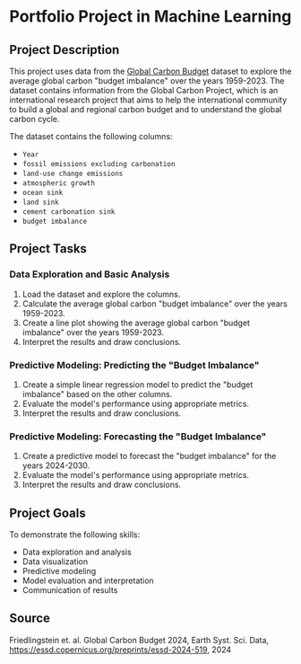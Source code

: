# Portfolio Project in Machine Learning

## Project Description

This project uses data from the [Global Carbon Budget](https://globalcarbonbudget.org/gcb-2024/) dataset to
explore the average global carbon "budget imbalance" over the years 1959-2023. The dataset contains information
from the Global Carbon Project, which is an international research project that aims to help the international
community to build a global and regional carbon budget and to understand the global carbon cycle.

The dataset contains the following columns:

- `Year`
- `fossil emissions excluding carbonation`
- `land-use change emissions`
- `atmospheric growth`
- `ocean sink`
- `land sink`
- `cement carbonation sink`
- `budget imbalance`

## Project Tasks

### Data Exploration and Basic Analysis
1. Load the dataset and explore the columns.
2. Calculate the average global carbon "budget imbalance" over the years 1959-2023.
3. Create a line plot showing the average global carbon "budget imbalance" over the years 1959-2023.
4. Interpret the results and draw conclusions.

### Predictive Modeling: Predicting the "Budget Imbalance"
1. Create a simple linear regression model to predict the "budget imbalance" based on the other columns.
2. Evaluate the model's performance using appropriate metrics.
3. Interpret the results and draw conclusions.

### Predictive Modeling: Forecasting the "Budget Imbalance"
1. Create a predictive model to forecast the "budget imbalance" for the years 2024-2030.
2. Evaluate the model's performance using appropriate metrics.
3. Interpret the results and draw conclusions.

## Project Goals

To demonstrate the following skills:
- Data exploration and analysis
- Data visualization
- Predictive modeling
- Model evaluation and interpretation
- Communication of results

## Source

Friedlingstein et. al. Global Carbon Budget 2024, Earth Syst.
Sci. Data, https://essd.copernicus.org/preprints/essd-2024-519, 2024
